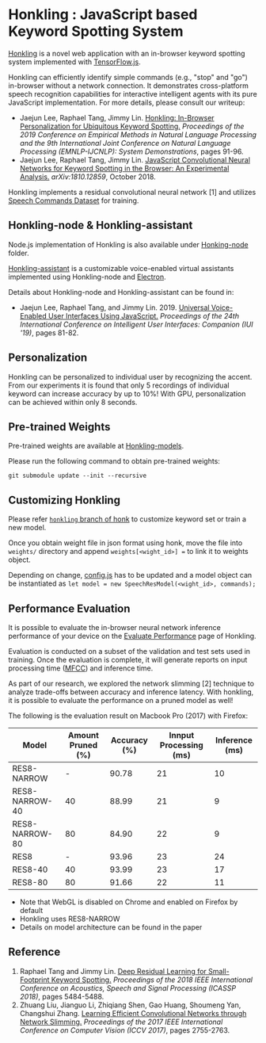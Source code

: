 # Honkling : JavaScript based Keyword Spotting System

[Honkling](https://castorini.github.io/honkling/) is a novel web application with an in-browser keyword spotting system implemented with [TensorFlow.js](https://js.tensorflow.org/).

Honkling can efficiently identify simple commands (e.g., "stop" and "go") in-browser without a network connection. It demonstrates cross-platform speech recognition capabilities for interactive intelligent agents with its pure JavaScript implementation. For more details, please consult our writeup:

* Jaejun Lee, Raphael Tang, Jimmy Lin. [Honkling: In-Browser Personalization for Ubiquitous Keyword Spotting.](https://www.aclweb.org/anthology/D19-3016/) _Proceedings of the 2019 Conference on Empirical Methods in Natural Language Processing and the 9th International Joint Conference on Natural Language Processing (EMNLP-IJCNLP): System Demonstrations_, pages 91-96.
* Jaejun Lee, Raphael Tang, Jimmy Lin. [JavaScript Convolutional Neural Networks for Keyword Spotting in the Browser: An Experimental Analysis.](https://arxiv.org/abs/1810.12859) _arXiv:1810.12859_, October 2018.

Honkling implements a residual convolutional neural network [1] and utilizes [Speech Commands Dataset](https://research.googleblog.com/2017/08/launching-speech-commands-dataset.html) for training.

## Honkling-node & Honkling-assistant

Node.js implementation of Honkling is also available under [Honking-node](https://github.com/castorini/honkling/tree/master/honkling-node) folder.

[Honkling-assistant](https://github.com/castorini/honkling/tree/master/honkling-assistant) is a customizable voice-enabled virtual assistants implemented using Honkling-node and [Electron](https://electronjs.org/).

Details about Honkling-node and Honkling-assistant can be found in:

* Jaejun Lee, Raphael Tang, and Jimmy Lin. 2019. [Universal Voice-Enabled User Interfaces Using JavaScript.](https://doi.org/10.1145/3308557.3308693) _Proceedings of the 24th International Conference on Intelligent User Interfaces: Companion (IUI '19)_, pages 81-82.

## Personalization

Honkling can be personalized to individual user by recognizing the accent.
From our experiments it is found that only 5 recordings of individual keyword can increase accuracy by up to 10\%!
With GPU, personalization can be achieved within only 8 seconds.

## Pre-trained Weights

Pre-trained weights are available at [Honkling-models](https://github.com/castorini/honkling-models).

Please run the following command to obtain pre-trained weights:

`git submodule update --init --recursive`

## Customizing Honkling

Please refer [`honkling` branch of honk](https://github.com/castorini/honk/tree/honkling#training-model-for-honkling) to customize keyword set or train a new model.

Once you obtain weight file in json format using honk, move the file into `weights/` directory and append `weights[<wight_id>] =` to link it to weights object.

Depending on change, [config.js](`https://github.com/castorini/honkling/blob/master/common/config.js`) has to be updated and a model object can be instantiated as `let model = new SpeechResModel(<wight_id>, commands);`

## Performance Evaluation

It is possible to evaluate the in-browser neural network inference performance of your device on the [Evaluate Performance](https://castorini.github.io/honkling/view/evaluatePerformance.html) page of Honkling.

Evaluation is conducted on a subset of the validation and test sets used in training.
Once the evaluation is complete, it will generate reports on input processing time ([MFCC](https://en.wikipedia.org/wiki/Mel-frequency_cepstrum)) and inference time.

As part of our research, we explored the network slimming [2] technique to analyze trade-offs between accuracy and inference latency.
With honkling, it is possible to evaluate the performance on a pruned model as well!

The following is the evaluation result on Macbook Pro (2017) with Firefox:

| Model | Amount Pruned (%) | Accuracy (%) | Innput Processing (ms) | Inference (ms) |
| ------ | ------ | ------ | ------ | ------ |
| RES8-NARROW | - | 90.78 | 21 | 10 |
| RES8-NARROW-40 | 40 | 88.99 | 21 | 9 |
| RES8-NARROW-80 | 80 | 84.90 | 22 | 9 |
| RES8 | - | 93.96 | 23 | 24 |
| RES8-40 | 40 | 93.99 | 23 | 17 |
| RES8-80 | 80 | 91.66 | 22 | 11 |

* Note that WebGL is disabled on Chrome and enabled on Firefox by default
* Honkling uses RES8-NARROW
* Details on model architecture can be found in the paper

## Reference

1. Raphael Tang and Jimmy Lin. [Deep Residual Learning for Small-Footprint Keyword Spotting.](https://ieeexplore.ieee.org/document/8462688) _Proceedings of the 2018 IEEE International Conference on Acoustics, Speech and Signal Processing (ICASSP 2018)_, pages 5484-5488.
2.  Zhuang Liu, Jianguo Li, Zhiqiang Shen, Gao Huang, Shoumeng Yan, Changshui Zhang. [Learning Efficient Convolutional Networks through Network Slimming.](http://openaccess.thecvf.com/content_ICCV_2017/papers/Liu_Learning_Efficient_Convolutional_ICCV_2017_paper.pdf) _Proceedings of the 2017 IEEE International Conference on Computer Vision (ICCV 2017)_, pages 2755-2763.
